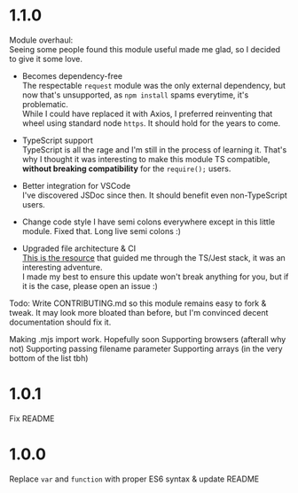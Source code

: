 # 1.1.0

Module overhaul:  
Seeing some people found this module useful made me glad, so I decided to give it some love.

- Becomes dependency-free  
  The respectable `request` module was the only external dependency, but now that's unsupported, as `npm install` spams everytime, it's problematic.  
  While I could have replaced it with Axios, I preferred reinventing that wheel using standard node `https`. It should hold for the years to come.

- TypeScript support  
  TypeScript is all the rage and I'm still in the process of learning it. That's why I thought it was interesting to make this module TS compatible, **without breaking compatibility** for the `require();` users.

- Better integration for VSCode  
  I've discovered JSDoc since then. It should benefit even non-TypeScript users.

- Change code style
  I have semi colons everywhere except in this little module. Fixed that. Long live semi colons :)

- Upgraded file architecture & CI  
  [This is the resource](https://itnext.io/step-by-step-building-and-publishing-an-npm-typescript-package-44fe7164964c) that guided me through the TS/Jest stack, it was an interesting adventure.  
  I made my best to ensure this update won't break anything for you, but if it is the case, please open an issue :)

Todo:
Write CONTRIBUTING.md so this module remains easy to fork & tweak. It may look more bloated than before, but I'm convinced decent documentation should fix it.

Making .mjs import work. Hopefully soon
Supporting browsers (afterall why not)
Supporting passing filename parameter
Supporting arrays (in the very bottom of the list tbh)

# 1.0.1

Fix README

# 1.0.0

Replace `var` and `function` with proper ES6 syntax & update README
